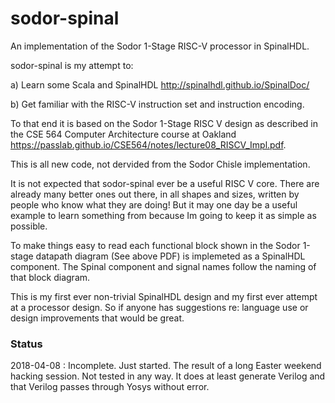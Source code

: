 # sodor-spinal

An implementation of the Sodor 1-Stage RISC-V processor in SpinalHDL.

sodor-spinal is my attempt to:

a) Learn some Scala and SpinalHDL
  http://spinalhdl.github.io/SpinalDoc/

b) Get familiar with the RISC-V instruction set and instruction encoding.
    
To that end it is based on the Sodor 1-Stage RISC V design as described in the CSE 564 Computer Architecture course at Oakland https://passlab.github.io/CSE564/notes/lecture08_RISCV_Impl.pdf.

This is all new code, not dervided from the Sodor Chisle implementation.

It is not expected that sodor-spinal ever be a useful RISC V core. There are already many better ones out there, in all shapes and sizes, written by people who know what they are doing! But it may one day be a useful example to learn something from because Im going to keep it as simple as possible.

To make things easy to read each functional block shown in the Sodor 1-stage datapath diagram (See above PDF) is implemeted as a SpinalHDL component. The Spinal component and signal names follow the naming of that block diagram.

This is my first ever non-trivial SpinalHDL design and my first ever attempt at a processor design. So if anyone has suggestions re: language use or design improvements that would be great.

### Status

2018-04-08 : Incomplete. Just started. The result of a long Easter weekend hacking session. Not tested in any way.
             It does at least generate Verilog and that Verilog passes through Yosys without error.



